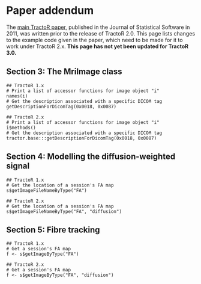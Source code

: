 # Paper addendum

The [main TractoR paper](http://www.jstatsoft.org/v44/i08/), published in the Journal of Statistical Software in 2011, was written prior to the release of TractoR 2.0. This page lists changes to the example code given in the paper, which need to be made for it to work under TractoR 2.x. **This page has not yet been updated for TractoR 3.0.**

## Section 3: The MriImage class

    ## TractoR 1.x
    # Print a list of accessor functions for image object "i"
    names(i)
    # Get the description associated with a specific DICOM tag
    getDescriptionForDicomTag(0x0018, 0x0087)
    
    ## TractoR 2.x
    # Print a list of accessor functions for image object "i"
    i$methods()
    # Get the description associated with a specific DICOM tag
    tractor.base:::getDescriptionForDicomTag(0x0018, 0x0087)

## Section 4: Modelling the diffusion-weighted signal

    ## TractoR 1.x
    # Get the location of a session's FA map
    s$getImageFileNameByType("FA")
    
    ## TractoR 2.x
    # Get the location of a session's FA map
    s$getImageFileNameByType("FA", "diffusion")

## Section 5: Fibre tracking

    ## TractoR 1.x
    # Get a session's FA map
    f <- s$getImageByType("FA")
    
    ## TractoR 2.x
    # Get a session's FA map
    f <- s$getImageByType("FA", "diffusion")